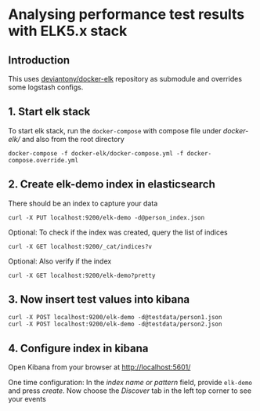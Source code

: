 # Analysing performance test results with ELK5.x stack
## Introduction
This uses [deviantony/docker-elk](https://github.com/deviantony/docker-elk) repository as submodule and overrides some logstash configs.

## 1. Start elk stack 
To start elk stack, run the `docker-compose` with compose file 
under _docker-elk/_ and also from the root directory
```
docker-compose -f docker-elk/docker-compose.yml -f docker-compose.override.yml
```

## 2. Create elk-demo index in elasticsearch
There should be an index to capture your data
```
curl -X PUT localhost:9200/elk-demo -d@person_index.json
```
Optional: To check if the index was created, query the list of indices 
```
curl -X GET localhost:9200/_cat/indices?v
```
Optional: Also verify if the index  
```
curl -X GET localhost:9200/elk-demo?pretty
```

## 3. Now insert test values into kibana
```
curl -X POST localhost:9200/elk-demo -d@testdata/person1.json
curl -X POST localhost:9200/elk-demo -d@testdata/person2.json

```

## 4. Configure index in kibana
 Open Kibana from your browser at 
 [http://localhost:5601/](http://localhost:5601/)
 
 One time configuration: In the _index name or pattern_ field, 
 provide `elk-demo` and press _create_. 
 Now choose the _Discover_ tab in the left top corner to see your events 
 